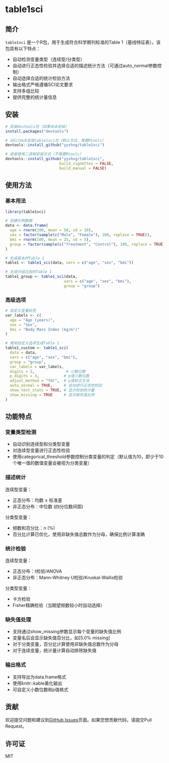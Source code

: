 # table1sci

## 简介

`table1sci` 是一个R包，用于生成符合科学期刊标准的Table 1（基线特征表）。该包具有以下特点：

- 自动检测变量类型（连续型/分类型）
- 自动进行正态性检验并选择合适的描述统计方法（可通过auto_normal参数控制）
- 自动选择合适的统计检验方法
- 输出格式严格遵循SCI论文要求
- 支持多组比较
- 提供完整的统计量信息

## 安装

```R
# 安装devtools包（如果尚未安装）
install.packages("devtools")

# 从GitHub安装table1sci包（默认方式，需要Rtools）
devtools::install_github("yyshxg/table1sci")

# 或者使用二进制安装方式（不需要Rtools）
devtools::install_github("yyshxg/table1sci", 
                        build_vignettes = FALSE, 
                        build_manual = FALSE)
```

## 使用方法

### 基本用法

```R
library(table1sci)

# 创建示例数据
data <- data.frame(
  age = rnorm(100, mean = 50, sd = 10),
  sex = factor(sample(c("Male", "Female"), 100, replace = TRUE)),
  bmi = rnorm(100, mean = 25, sd = 5),
  group = factor(sample(c("Treatment", "Control"), 100, replace = TRUE))
)

# 生成基本的Table 1
table1 <- table1_sci(data, vars = c("age", "sex", "bmi"))

# 生成分组比较的Table 1
table1_group <- table1_sci(data, 
                          vars = c("age", "sex", "bmi"),
                          group = "group")
```

### 高级选项

```R
# 自定义变量标签
var_labels <- c(
  age = "Age (years)",
  sex = "Sex",
  bmi = "Body Mass Index (kg/m²)"
)

# 使用自定义选项生成Table 1
table1_custom <- table1_sci(
  data = data,
  vars = c("age", "sex", "bmi"),
  group = "group",
  var_labels = var_labels,
  digits = 2,              # 小数位数
  p_digits = 3,           # p值小数位数
  adjust_method = "fdr",  # p值校正方法
  auto_normal = TRUE,     # 自动进行正态性检验
  show_test_stats = TRUE, # 显示检验统计量
  show_missing = TRUE     # 显示缺失值比例
)
```

## 功能特点

### 变量类型检测

- 自动识别连续型和分类型变量
- 对连续型变量进行正态性检验
- 使用categorical_threshold参数控制分类变量的判定（默认值为10，即少于10个唯一值的数值变量会被视为分类变量）

### 描述统计

连续型变量：
- 正态分布：均数 ± 标准差
- 非正态分布：中位数 (四分位数间距)

分类型变量：
- 频数和百分比：n (%)
- 百分比计算已优化，使用非缺失值总数作为分母，确保比例计算准确

### 统计检验

连续型变量：
- 正态分布：t检验/ANOVA
- 非正态分布：Mann-Whitney U检验/Kruskal-Wallis检验

分类型变量：
- 卡方检验
- Fisher精确检验（当期望频数较小时自动选择）

### 缺失值处理

- 支持通过show_missing参数显示每个变量的缺失值比例
- 变量名后会显示缺失值百分比，如[5.0% missing]
- 对于分类变量，百分比计算使用非缺失值总数作为分母
- 对于连续变量，统计量计算自动排除缺失值

### 输出格式

- 支持导出为data.frame格式
- 使用knitr::kable美化输出
- 可自定义小数位数和p值格式

## 贡献

欢迎提交问题和建议到[GitHub Issues](https://github.com/yyshxg/table1sci/issues)页面。如果您想贡献代码，请提交Pull Request。

## 许可证

MIT